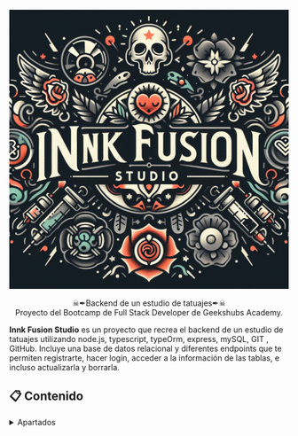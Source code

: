 <p>
   <div align="center">
      <img src="./img/logoStudio.jpg" style="max-width: 100%">
   </div>    
</p>
<p align="center">☠✒Backend de un estudio de tatuajes✒☠
<br>
Proyecto del Bootcamp de Full Stack Developer de Geekshubs Academy.</p>


**Innk Fusion Studio** es un proyecto que recrea el backend de un estudio de tatuajes utilizando node.js, typescript, typeOrm, express, mySQL, GIT , GitHub. Incluye una base de datos relacional y diferentes endpoints que te permiten registrarte, hacer login, acceder a la información de las tablas, e incluso actualizarla y borrarla.

## 📋 Contenido 

<details>

  <summary>Apartados</summary>
<ol>
    <li><a href="#objetivo">Objetivo</a></li>
    <li><a href="#tecnologías-utilizadas">Tecnologías Utilizadas</a></li>
    <li><a href="#diagrama-bd">Diagrama BD</a></li>
    <li><a href="#ramas-del-repositorio">Ramas del Repositorio</a></li>
    <li><a href="#instrucciones-de-uso">Instrucciones de Uso</a></li>
    <li><a href="#endpoints">Endpoints</a></li>
    <li><a href="#futuras-modificaciones">Futuras Modificaciones</a></li>
    <li><a href="#contribuciones">Contribuciones</a></li>
    <li><a href="#autor">Autor</a></li>
    <li><a href="#licencia">Licencia</a></li>
</ol>

</details>